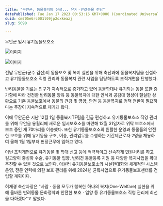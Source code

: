 ```yaml
---
title: "무안군, 동물복지팀 신설... 유기ㆍ반려동물 전담"
datePublished: Tue Jan 17 2023 00:53:16 GMT+0000 (Coordinated Universal Time)
cuid: cm705e6rc001l09jp2oxkeazj
slug: 5098

---
```



무안군 임시 유기동물보호소

![이미지](https://cdn.hashnode.com/res/hashnode/image/upload/v1739258142700/85323a76-7f48-4905-a5b4-e211913a2359.jpeg)

![이미지](https://cdn.hashnode.com/res/hashnode/image/upload/v1739258144800/e0ad156e-3ec3-4caf-bd5c-81ed060a3d47.jpeg)

전남 무안군(군수 김산)이 동물보호 및 복지 실천을 위해 축산과에 동물복지팀을 신설하고 유기동물보호소 직영 관리와 동물복지 관련 사업을 담당하도록 조직개편을 단행했다.

반려동물을 기르는 인구가 지속적으로 증가하고 있어 동물학대나 유기되는 동물 또한 증가함에 따라 건전한 반려동물 양육 등 동물복지에 대한 인식과 공감대 형성이 절실한 상황으로 기존 동물보호에서 동물의 건강 및 영양, 안전 등 동물복지로 정책 전환이 필요하다는 주장이 지속적으로 제기돼 왔다.

이에 무안군은 지난 12월 1일 동물복지TF팀을 긴급 편성하고 유기동물보호소 직영 관리를 위해 무안읍 용월리에 새로운 임시보호소를 마련해 12월 31일자로 위탁 보호소에서 보호 중인 개 70마리를 이송했다. 또한 유기동물보호소의 원활한 운영과 동물들의 안전한 보호를 위해 유기동물 구조, 이송, 관리업무를 수행하는 기간제근로자 2명을 채용하여 올해 1월 1일부터 현장근무에 임하고 있다.

이번 조직개편으로 유기동물 및 학대 신고 등에 적극적이고 신속하게 민원처리를 하고 길고양이 중성화 수술, 유기동물 입양, 반려견 동물등록 지원 등 다양한 복지사업을 확대 추진할 수 있을 것으로 보인다. 아울러 유기동물보호소의 시설현대화와 체계적인 시스템 운영, 전문 인력에 의한 보호 관리를 위해 2024년 균특사업으로 유기동물보호센터를 건립할 계획이다.

허재경 축산과장은 "사람ㆍ동물 모두가 행복한 하나의 복지(One-Welfare) 실현을 위해 올바른 반려동물 문화정착과 안전한 보호ㆍ입양 등 유기동물보호소 직영 관리에 최선을 다하겠다"고 말했다.